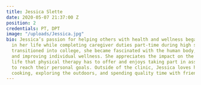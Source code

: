 ```yaml
---
title: Jessica Slette
date: 2020-05-07 21:37:00 Z
position: 2
credentials: PT, DPT
image: "/uploads/Jessica.jpg"
bio: Jessica’s passion for helping others with health and wellness began early on
  in her life while completing caregiver duties part-time during high school. As she
  transitioned into college, she became fascinated with the human body, movement,
  and improving individual wellness. She appreciates the impact on the quality of
  life that physical therapy has to offer and enjoys taking part in assisting patients
  to reach their personal goals. Outside of the clinic, Jessica loves hiking, biking,
  cooking, exploring the outdoors, and spending quality time with friends and family.
---
```


